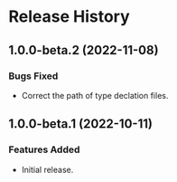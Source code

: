 # Release History

## 1.0.0-beta.2 (2022-11-08)

### Bugs Fixed

- Correct the path of type declation files.

## 1.0.0-beta.1 (2022-10-11)

### Features Added

- Initial release.
